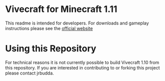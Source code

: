 Vivecraft for Minecraft 1.11
=========

This readme is intended for developers. For downloads and gameplay instructions please see the [official website](http://www.vivecraft.org/)


Using this Repository
========

For technical reasons it is not currently possible to build Vivecraft 1.10 from this repository. If you are interested in contributing to or forking this project please contact jrbudda. 
